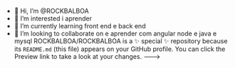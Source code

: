   - 👋 Hi, I’m @ROCKBALBOA
- 👀 I’m interested i         aprender
- 🌱 I’m currently learning  front end e back end
- 💞️ I’m looking to collaborate on  e aprender com angular node e java e mysql
ROCKBALBOA/ROCKBALBOA is a ✨ special ✨ repository because its `README.md` (this file) appears on your GitHub profile.
You can click the Preview link to take a look at your changes.
--->
